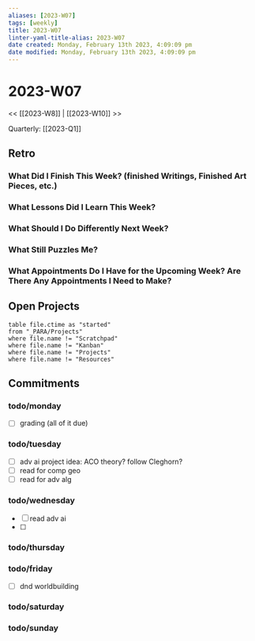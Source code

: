 ```yaml
---
aliases: [2023-W07]
tags: [weekly]
title: 2023-W07
linter-yaml-title-alias: 2023-W07
date created: Monday, February 13th 2023, 4:09:09 pm
date modified: Monday, February 13th 2023, 4:09:09 pm
---
```


# 2023-W07

<< [[2023-W8]] | [[2023-W10]] >>

Quarterly:  [[2023-Q1]]


## Retro

### What Did I Finish This Week? (finished Writings, Finished Art Pieces, etc.)

### What Lessons Did I Learn This Week?

### What Should I Do Differently Next Week?

### What Still Puzzles Me?

### What Appointments Do I Have for the Upcoming Week? Are There Any Appointments I Need to Make?

## Open Projects

```dataview
table file.ctime as "started"
from "_PARA/Projects"
where file.name != "Scratchpad"
where file.name != "Kanban"
where file.name != "Projects"
where file.name != "Resources"
```
## Commitments

### todo/monday
- [ ] grading (all of it due)

### todo/tuesday
- [ ] adv ai project idea: ACO theory? follow Cleghorn?
- [ ] read for comp geo
- [ ] read for adv alg

### todo/wednesday
- [ ] read adv ai
- [ ] 

### todo/thursday


### todo/friday
- [ ] dnd worldbuilding


### todo/saturday


### todo/sunday